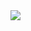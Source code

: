 <img src="https://capsule-render.vercel.app/api?type=waving&height=300&color=006AFF&text=Kim%20Jung-IL&fontColor=FFFFFF" />

